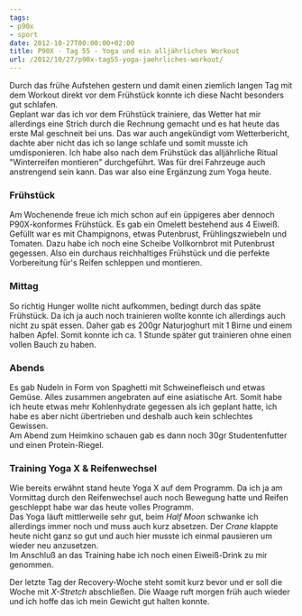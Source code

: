 ```yaml
---
tags:
- p90x
- sport
date: 2012-10-27T00:00:00+02:00
title: P90X - Tag 55 - Yoga und ein alljährliches Workout
url: /2012/10/27/p90x-tag55-yoga-jaehrliches-workout/
---
```


Durch das frühe Aufstehen gestern und damit einen ziemlich langen Tag mit dem Workout direkt vor dem Frühstück konnte ich diese Nacht besonders gut schlafen.   
Geplant war das ich vor dem Frühstück trainiere, das Wetter hat mir allerdings eine Strich durch die Rechnung gemacht und es hat heute das erste Mal geschneit bei uns. Das war auch angekündigt vom Wetterbericht, dachte aber nicht das ich so lange schlafe und somit musste ich umdisponieren. Ich habe also nach dem Frühstück das alljährliche Ritual "Winterreifen montieren" durchgeführt. Was für drei Fahrzeuge auch anstrengend sein kann. Das war also eine Ergänzung zum Yoga heute.   

### Frühstück
Am Wochenende freue ich mich schon auf ein üppigeres aber dennoch P90X-konformes Frühstück. Es gab ein Omelett bestehend aus 4 Eiweiß. Gefüllt war es mit Champignons, etwas Putenbrust, Frühlingszwiebeln und Tomaten. Dazu habe ich noch eine Scheibe Vollkornbrot mit Putenbrust gegessen. Also ein durchaus reichhaltiges Frühstück und die perfekte Vorbereitung für's Reifen schleppen und montieren.

### Mittag
So richtig Hunger wollte nicht aufkommen, bedingt durch das späte Frühstück. Da ich ja auch noch trainieren wollte konnte ich allerdings auch nicht zu spät essen. Daher gab es 200gr Naturjoghurt mit 1 Birne und einem halben Apfel. Somit konnte ich ca. 1 Stunde später gut trainieren ohne einen vollen Bauch zu haben.

### Abends
Es gab Nudeln in Form von Spaghetti mit Schweinefleisch und etwas Gemüse. Alles zusammen angebraten auf eine asiatische Art. Somit habe ich heute etwas mehr Kohlenhydrate gegessen als ich geplant hatte, ich habe es aber nicht übertrieben und deshalb auch kein schlechtes Gewissen.   
Am Abend zum Heimkino schauen gab es dann noch 30gr Studentenfutter und einen Protein-Riegel.

### Training Yoga X & Reifenwechsel
Wie bereits erwähnt stand heute Yoga X auf dem Programm. Da ich ja am Vormittag durch den Reifenwechsel auch noch Bewegung hatte und Reifen geschleppt habe war das heute volles Programm.   
Das Yoga läuft mittlerweile sehr gut, beim _Half Moon_ schwanke ich allerdings immer noch und muss auch kurz absetzen. Der _Crane_ klappte heute nicht ganz so gut und auch hier musste ich einmal pausieren um wieder neu anzusetzen.   
Im Anschluß an das Training habe ich noch einen Eiweiß-Drink zu mir genommen.

Der letzte Tag der Recovery-Woche steht somit kurz bevor und er soll die Woche mit _X-Stretch_ abschließen. Die Waage ruft morgen früh auch wieder und ich hoffe das ich mein Gewicht gut halten konnte.

